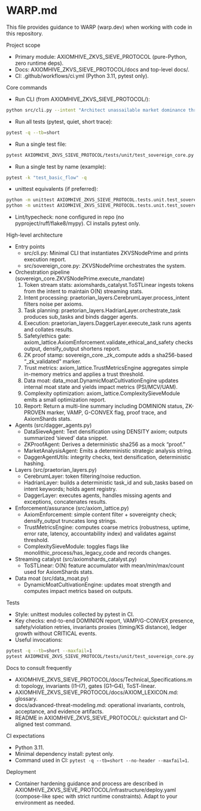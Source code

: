# WARP.md

This file provides guidance to WARP (warp.dev) when working with code in this repository.

Project scope
- Primary module: AXIOMHIVE_ZKVS_SIEVE_PROTOCOL (pure-Python, zero runtime deps).
- Docs: AXIOMHIVE_ZKVS_SIEVE_PROTOCOL/docs and top-level docs/.
- CI: .github/workflows/ci.yml (Python 3.11, pytest only).

Core commands
- Run CLI (from AXIOMHIVE_ZKVS_SIEVE_PROTOCOL/):
```bash path=null start=null
python src/cli.py --intent "Architect unassailable market dominance through verifiable systems."
```
- Run all tests (pytest, quiet, short trace):
```bash path=null start=null
pytest -q --tb=short
```
- Run a single test file:
```bash path=null start=null
pytest AXIOMHIVE_ZKVS_SIEVE_PROTOCOL/tests/unit/test_sovereign_core.py -q
```
- Run a single test by name (example):
```bash path=null start=null
pytest -k "test_basic_flow" -q
```
- unittest equivalents (if preferred):
```bash path=null start=null
python -m unittest AXIOMHIVE_ZKVS_SIEVE_PROTOCOL.tests.unit.test_sovereign_core
python -m unittest AXIOMHIVE_ZKVS_SIEVE_PROTOCOL.tests.unit.test_sovereign_core.TestSovereignCore.test_basic_flow
```
- Lint/typecheck: none configured in repo (no pyproject/ruff/flake8/mypy). CI installs pytest only.

High-level architecture
- Entry points
  - src/cli.py: Minimal CLI that instantiates ZKVSNodePrime and prints execution report.
  - src/sovereign_core.py: ZKVSNodePrime orchestrates the system.
- Orchestration pipeline (sovereign_core.ZKVSNodePrime.execute_mandate)
  1) Token stream stats: axiomshards_catalyst.ToSTLinear ingests tokens from the intent to maintain O(N) streaming stats.
  2) Intent processing: praetorian_layers.CerebrumLayer.process_intent filters noise per axioms.
  3) Task planning: praetorian_layers.HadrianLayer.orchestrate_task produces sub_tasks and binds dagger agents.
  4) Execution: praetorian_layers.DaggerLayer.execute_task runs agents and collates results.
  5) Safety/ethics gate: axiom_lattice.AxiomEnforcement.validate_ethical_and_safety checks output, densify_output shortens report.
  6) ZK proof stamp: sovereign_core._zk_compute adds a sha256-based “_zk_validated” marker.
  7) Trust metrics: axiom_lattice.TrustMetricsEngine aggregates simple in-memory metrics and applies a trust threshold.
  8) Data moat: data_moat.DynamicMoatCultivationEngine updates internal moat state and yields impact metrics (PSI/MCV/UAM).
  9) Complexity optimization: axiom_lattice.ComplexitySieveModule emits a small optimization report.
  10) Report: Return a multi-line summary including DOMINION status, ZK-PROVEN marker, VAMP, G-CONVEX flag, proof trace, and AxiomShards stats.
- Agents (src/dagger_agents.py)
  - DataSieveAgent: Text densification using DENSITY axiom; outputs summarized ‘sieved’ data snippet.
  - ZKProofAgent: Derives a deterministic sha256 as a mock “proof.”
  - MarketAnalysisAgent: Emits a deterministic strategic analysis string.
  - DaggerAgentUtils: integrity checks, text densification, deterministic hashing.
- Layers (src/praetorian_layers.py)
  - CerebrumLayer: token filtering/noise reduction.
  - HadrianLayer: builds a deterministic task_id and sub_tasks based on intent keywords; holds agent registry.
  - DaggerLayer: executes agents, handles missing agents and exceptions, concatenates results.
- Enforcement/assurance (src/axiom_lattice.py)
  - AxiomEnforcement: simple content filter + sovereignty check; densify_output truncates long strings.
  - TrustMetricsEngine: computes coarse metrics (robustness, uptime, error rate, latency, accountability index) and validates against threshold.
  - ComplexitySieveModule: toggles flags like monolithic_process/has_legacy_code and records changes.
- Streaming catalyst (src/axiomshards_catalyst.py)
  - ToSTLinear: O(N) feature accumulator with mean/min/max/count used for AxiomShards stats.
- Data moat (src/data_moat.py)
  - DynamicMoatCultivationEngine: updates moat strength and computes impact metrics based on outputs.

Tests
- Style: unittest modules collected by pytest in CI.
- Key checks: end-to-end DOMINION report, VAMP/G-CONVEX presence, safety/violation retries, invariants proxies (timing/KS distance), ledger growth without CRITICAL events.
- Useful invocations:
```bash path=null start=null
pytest -q --tb=short --maxfail=1
pytest AXIOMHIVE_ZKVS_SIEVE_PROTOCOL/tests/unit/test_sovereign_core.py::TestSovereignCore::test_basic_flow -q
```

Docs to consult frequently
- AXIOMHIVE_ZKVS_SIEVE_PROTOCOL/docs/Technical_Specifications.md: topology, invariants (I1–I7), gates (G1–G4), ToST-linear.
- AXIOMHIVE_ZKVS_SIEVE_PROTOCOL/docs/AXIOM_LEXICON.md: glossary.
- docs/advanced-threat-modeling.md: operational invariants, controls, acceptance, and evidence artifacts.
- README in AXIOMHIVE_ZKVS_SIEVE_PROTOCOL/: quickstart and CI-aligned test command.

CI expectations
- Python 3.11.
- Minimal dependency install: pytest only.
- Command used in CI: `pytest -q --tb=short --no-header --maxfail=1`.

Deployment
- Container hardening guidance and process are described in AXIOMHIVE_ZKVS_SIEVE_PROTOCOL/infrastructure/deploy.yaml (compose-like spec with strict runtime constraints). Adapt to your environment as needed.
